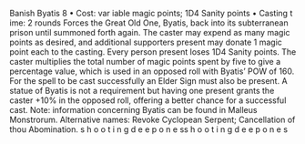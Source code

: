 Banish Byatis 8
• Cost: var iable magic points; 1D4 Sanity points
• Casting t
ime: 2 rounds
Forces the Great Old One, Byatis, back into its subterranean prison until summoned forth again. The 
caster may expend as many magic points as desired, and 
additional supporters present may donate 1 magic point 
each to the casting. Every person present loses 1D4 Sanity 
points. The caster multiplies the total number of magic 
points spent by five to give a percentage value, which is 
used in an opposed roll with Byatis’ POW of 160. For the 
spell to be cast successfully an Elder Sign must also be 
present. A statue of Byatis is not a requirement but having 
one present grants the caster +10% in the opposed roll, 
offering a better chance for a successful cast.
Note: information concerning Byatis can be found in 
Malleus Monstrorum.
Alternative names: Revoke Cyclopean Serpent; Cancellation 
of thou Abomination.
s 
h 
o 
o 
t 
i 
n 
g 
d 
e e 
p 
o 
n 
e 
ss 
h 
o 
o 
t 
i 
n 
g 
d 
e e 
p 
o 
n 
e 
s
